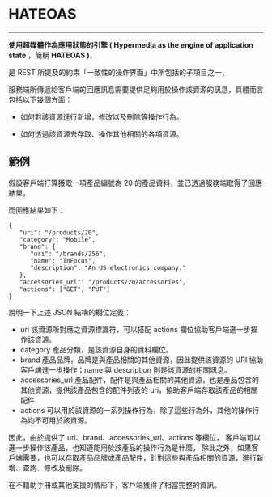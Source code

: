 # **HATEOAS**

---

**使用超媒體作為應用狀態的引擎 \( Hypermedia as the engine of application state** ，簡稱 **HATEOAS \)**，

是 REST 所提及的約束「一致性的操作界面」中所包括的子項目之一，

服務端所傳遞給客戶端的回應訊息需要提供足夠用於操作該資源的訊息，具體而言包括以下幾個方面：

* 如何對該資源進行新增，修改以及刪除等操作行為。

* 如何透過該資源去存取、操作其他相關的各項資源。


## 範例

假設客戶端打算獲取一項產品編號為 20 的產品資料，並已透過服務端取得了回應結果，

而回應結果如下：

```
{
   "uri": "/products/20",
   "category": "Mobile",
   "brand": {
      "uri": "/brands/256",
      "name": "InFocus",
      "description": "An US electronics company."
   },
   "accessories_url": "/products/20/accessories",
   "actions": ["GET", "PUT"]
}
```

說明一下上述 JSON 結構的欄位定義：

* uri
  該資源所對應之資源標識符，可以搭配 actions 欄位協助客戶端進一步操作該資源。
* category
  產品分類，是該資源自身的資料欄位。
* brand
  產品品牌，品牌是與產品相關的其他資源，因此提供該資源的 URI 協助客戶端進一步操作；name 與 description 則是該資源的相關訊息。
* accessories\_url
  產品配件，配件是與產品相關的其他資源，也是產品包含的其他資源，提供該產品包含的配件列表的 uri，協助客戶端存取該產品的相關配件
* actions
  可以用於該資源的一系列操作行為，除了這些行為外，其他的操作行為均不可用於該資源。

因此，由於提供了 uri、brand、accessories\_url、actions 等欄位，
客戶端可以進一步操作該產品，也知道能用於該產品的操作行為是什麼，
除此之外，如果客戶端需要，也可以存取產品品牌或產品配件，針對這些與產品相關的資源，進行新增、查詢、修改及刪除。

在不籍助手冊或其他支援的情形下，客戶端獲得了相當完整的資訊。

